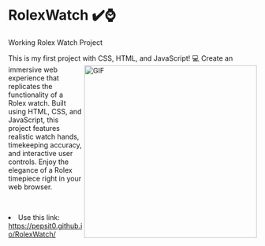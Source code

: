 # RolexWatch ✔️⌚
Working Rolex Watch Project

This is my first project with CSS, HTML, and JavaScript! 💻
<img align="right" alt="GIF" src="https://github.com/Pepsit0/RolexWatch/assets/141325650/38b656f8-0d08-483f-af29-98f983ee9053?raw=true" width="350" height="350" />
Create an immersive web experience that replicates the functionality of a Rolex watch. Built using HTML, CSS, and JavaScript, this project features realistic watch hands, timekeeping accuracy, and interactive user controls. Enjoy the elegance of a Rolex timepiece right in your web browser.

<br><li>Use this link: https://pepsit0.github.io/RolexWatch/
